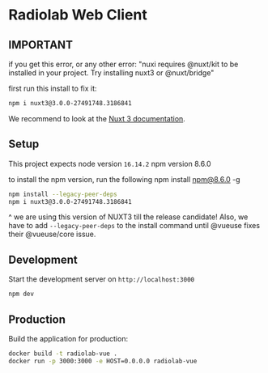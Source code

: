 # Radiolab Web Client

## IMPORTANT
if you get this error, or any other error:
"nuxi requires @nuxt/kit to be installed in your project. Try installing nuxt3 or @nuxt/bridge"

first run this install to fix it:
```bash
npm i nuxt3@3.0.0-27491748.3186841
```

We recommend to look at the [Nuxt 3 documentation](https://v3.nuxtjs.org).

## Setup

This project expects 
node version `16.14.2`
npm version 8.6.0

to install the npm version, run the following
npm install npm@8.6.0 -g

```bash
npm install --legacy-peer-deps
npm i nuxt3@3.0.0-27491748.3186841
```

^ we are using this version of NUXT3 till the release candidate! Also, we have to add `--legacy-peer-deps` to the install command until @vueuse fixes their @vueuse/core issue.

## Development

Start the development server on `http://localhost:3000`

```bash
npm dev
```

## Production

Build the application for production:

```bash
docker build -t radiolab-vue .
docker run -p 3000:3000 -e HOST=0.0.0.0 radiolab-vue
```
